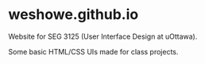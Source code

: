 # weshowe.github.io
Website for SEG 3125 (User Interface Design at uOttawa).

Some basic HTML/CSS UIs made for class projects.
